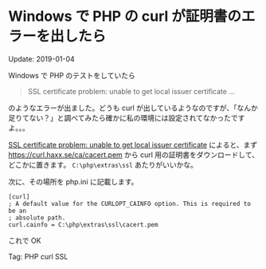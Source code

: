 Windows で PHP の curl が証明書のエラーを出したら
=====

Update: 2019-01-04


Windows で PHP のテストをしていたら

> SSL certificate problem: unable to get local issuer certificate ...

のようなエラーが出ました。どうも curl
が出しているようなのですが、「なんか足りてない？」と調べてみたら確かに私の環境には設定されてなかったですよ。。。

[SSL certificate problem: unable to get local issuer certificate](https://github.com/rollbar/rollbar-php/issues/334)
によると、まず https://curl.haxx.se/ca/cacert.pem
から curl 用の証明書をダウンロードして、どこかに置きます。
``C:\php\extras\ssl`` あたりがいいかな。

次に、その場所を php.ini に記載します。

```
[curl]
; A default value for the CURLOPT_CAINFO option. This is required to be an
; absolute path.
curl.cainfo = C:\php\extras\ssl\cacert.pem
```

これで OK

Tag: PHP curl SSL
